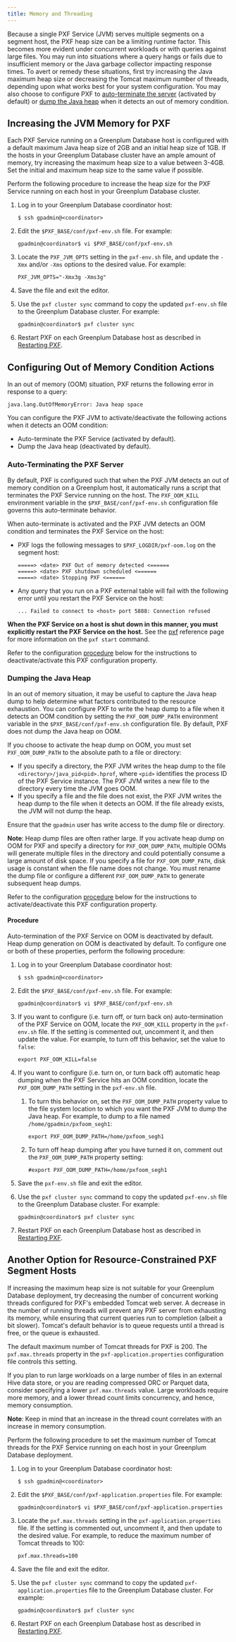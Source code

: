 ```yaml
---
title: Memory and Threading
---
```


Because a single PXF Service (JVM) serves multiple segments on a segment host, the PXF heap size can be a limiting runtime factor. This becomes more evident under concurrent workloads or with queries against large files. You may run into situations where a query hangs or fails due to insufficient memory or the Java garbage collector impacting response times. To avert or remedy these situations, first try increasing the Java maximum heap size or decreasing the Tomcat maximum number of threads, depending upon what works best for your system configuration. You may also choose to configure PXF to [auto-terminate the server](#pxf-cfgoom-autoterm) (activated by default) or [dump the Java heap](#pxf-cfgoom-heapdump) when it detects an out of memory condition.


## <a id="pxf-heapcfg"></a>Increasing the JVM Memory for PXF

Each PXF Service running on a Greenplum Database host is configured with a default maximum Java heap size of 2GB and an initial heap size of 1GB. If the hosts in your Greenplum Database cluster have an ample amount of memory, try increasing the maximum heap size to a value between 3-4GB. Set the initial and maximum heap size to the same value if possible.

Perform the following procedure to increase the heap size for the PXF Service running on each host in your Greenplum Database cluster.

1. Log in to your Greenplum Database coordinator host:

    ``` shell
    $ ssh gpadmin@<coordinator>
    ```

2. Edit the `$PXF_BASE/conf/pxf-env.sh` file. For example:

    ``` shell
    gpadmin@coordinator$ vi $PXF_BASE/conf/pxf-env.sh
    ```

3. Locate the `PXF_JVM_OPTS` setting in the `pxf-env.sh` file, and update the `-Xmx` and/or `-Xms` options to the desired value. For example:

    ``` shell
    PXF_JVM_OPTS="-Xmx3g -Xms3g"
    ```

3. Save the file and exit the editor.

4. Use the `pxf cluster sync` command to copy the updated `pxf-env.sh` file to the Greenplum Database cluster. For example:

    ``` shell
    gpadmin@coordinator$ pxf cluster sync
    ```

5. Restart PXF on each Greenplum Database host as described in [Restarting PXF](cfginitstart_pxf.html#restart_pxf).


## <a id="pxf-cfgoom"></a>Configuring Out of Memory Condition Actions

In an out of memory (OOM) situation, PXF returns the following error in response to a query:

``` pre
java.lang.OutOfMemoryError: Java heap space
```

You can configure the PXF JVM to activate/deactivate the following actions when it detects an OOM condition:

- Auto-terminate the PXF Service (activated by default).
- Dump the Java heap (deactivated by default).

### <a id="pxf-cfgoom-autoterm"></a>Auto-Terminating the PXF Server

By default, PXF is configured such that when the PXF JVM detects an out of memory condition on a Greenplum host, it automatically runs a script that terminates the PXF Service running on the host. The `PXF_OOM_KILL` environment variable in the `$PXF_BASE/conf/pxf-env.sh` configuration file governs this auto-terminate behavior.

When auto-terminate is activated and the PXF JVM detects an OOM condition and terminates the PXF Service on the host:

- PXF logs the following messages to `$PXF_LOGDIR/pxf-oom.log` on the segment host:

    ``` shell
    =====> <date> PXF Out of memory detected <======
    =====> <date> PXF shutdown scheduled <======
    =====> <date> Stopping PXF <======
    ```

- Any query that you run on a PXF external table will fail with the following error until you restart the PXF Service on the host:

    ``` shell
    ... Failed to connect to <host> port 5888: Connection refused
    ```

**When the PXF Service on a host is shut down in this manner, you must explicitly restart the PXF Service on the host.** See the [pxf](ref/pxf.html) reference page for more information on the `pxf start` command.

Refer to the configuration [procedure](#pxf-cfgoom_proc) below for the instructions to deactivate/activate this PXF configuration property.
 
### <a id="pxf-cfgoom-heapdump"></a>Dumping the Java Heap

In an out of memory situation, it may be useful to capture the Java heap dump to help determine what factors contributed to the resource exhaustion. You can configure PXF to write the heap dump to a file when it detects an OOM condition by setting the `PXF_OOM_DUMP_PATH` environment variable in the `$PXF_BASE/conf/pxf-env.sh` configuration file. By default, PXF does not dump the Java heap on OOM.

If you choose to activate the heap dump on OOM, you must set `PXF_OOM_DUMP_PATH` to the absolute path to a file or directory:

- If you specify a directory, the PXF JVM writes the heap dump to the file `<directory>/java_pid<pid>.hprof`, where `<pid>` identifies the process ID of the PXF Service instance. The PXF JVM writes a new file to the directory every time the JVM goes OOM.
- If you specify a file and the file does not exist, the PXF JVM writes the heap dump to the file when it detects an OOM. If the file already exists, the JVM will not dump the heap.

Ensure that the `gpadmin` user has write access to the dump file or directory.

**Note**: Heap dump files are often rather large. If you activate heap dump on OOM for PXF and specify a directory for `PXF_OOM_DUMP_PATH`, multiple OOMs will generate multiple files in the directory and could potentially consume a large amount of disk space. If you specify a file for `PXF_OOM_DUMP_PATH`, disk usage is constant when the file name does not change. You must rename the dump file or configure a different `PXF_OOM_DUMP_PATH` to generate subsequent heap dumps.

Refer to the configuration [procedure](#pxf-cfgoom_proc) below for the instructions to activate/deactivate this PXF configuration property.

#### <a id="pxf-cfgoom_proc"></a>Procedure

Auto-termination of the PXF Service on OOM is deactivated by default. Heap dump generation on OOM is deactivated by default. To configure one or both of these properties, perform the following procedure:

1. Log in to your Greenplum Database coordinator host:

    ``` shell
    $ ssh gpadmin@<coordinator>
    ```

2. Edit the `$PXF_BASE/conf/pxf-env.sh` file. For example:

    ``` shell
    gpadmin@coordinator$ vi $PXF_BASE/conf/pxf-env.sh
    ```

3. If you want to configure (i.e. turn off, or turn back on) auto-termination of the PXF Service on OOM, locate the `PXF_OOM_KILL` property in the `pxf-env.sh` file. If the setting is commented out, uncomment it, and then update the value. For example, to turn off this behavior, set the value to `false`:

    ``` shell
    export PXF_OOM_KILL=false
    ```

4. If you want to configure (i.e. turn on, or turn back off) automatic heap dumping when the PXF Service hits an OOM condition, locate the `PXF_OOM_DUMP_PATH` setting in the `pxf-env.sh` file.

    1. To turn this behavior on, set the `PXF_OOM_DUMP_PATH` property value to the file system location to which you want the PXF JVM to dump the Java heap. For example, to dump to a file named `/home/gpadmin/pxfoom_segh1`:

        ``` shell
        export PXF_OOM_DUMP_PATH=/home/pxfoom_segh1
        ```

    2. To turn off heap dumping after you have turned it on, comment out the `PXF_OOM_DUMP_PATH` property setting:

        ``` shell
        #export PXF_OOM_DUMP_PATH=/home/pxfoom_segh1
        ```

5. Save the `pxf-env.sh` file and exit the editor.

6. Use the `pxf cluster sync` command to copy the updated `pxf-env.sh` file to the Greenplum Database cluster. For example:

    ``` shell
    gpadmin@coordinator$ pxf cluster sync
    ```

7. Restart PXF on each Greenplum Database host as described in [Restarting PXF](cfginitstart_pxf.html#restart_pxf).


## <a id="pxf-threadcfg"></a>Another Option for Resource-Constrained PXF Segment Hosts

If increasing the maximum heap size is not suitable for your Greenplum Database deployment, try decreasing the number of concurrent working threads configured for PXF's embedded Tomcat web server. A decrease in the number of running threads will prevent any PXF server from exhausting its memory, while ensuring that current queries run to completion (albeit a bit slower). Tomcat's default behavior is to queue requests until a thread is free, or the queue is exhausted.

The default maximum number of Tomcat threads for PXF is 200. The `pxf.max.threads` property in the `pxf-application.properties` configuration file controls this setting.

If you plan to run large workloads on a large number of files in an external Hive data store, or you are reading compressed ORC or Parquet data, consider specifying a lower `pxf.max.threads` value. Large workloads require more memory, and a lower thread count limits concurrency, and hence, memory consumption.

**Note**: Keep in mind that an increase in the thread count correlates with an increase in memory consumption.

Perform the following procedure to set the maximum number of Tomcat threads for the PXF Service running on each host in your Greenplum Database deployment.

1. Log in to your Greenplum Database coordinator host:

    ``` shell
    $ ssh gpadmin@<coordinator>
    ```

2. Edit the `$PXF_BASE/conf/pxf-application.properties` file. For example:

    ``` shell
    gpadmin@coordinator$ vi $PXF_BASE/conf/pxf-application.properties
    ```

3. Locate the `pxf.max.threads` setting in the `pxf-application.properties` file. If the setting is commented out, uncomment it, and then update to the desired value. For example, to reduce the maximum number of Tomcat threads to 100:

    ``` shell
    pxf.max.threads=100
    ```

3. Save the file and exit the editor.

4. Use the `pxf cluster sync` command to copy the updated `pxf-application.properties` file to the Greenplum Database cluster. For example:

    ``` shell
    gpadmin@coordinator$ pxf cluster sync
    ```

5. Restart PXF on each Greenplum Database host as described in [Restarting PXF](cfginitstart_pxf.html#restart_pxf).

